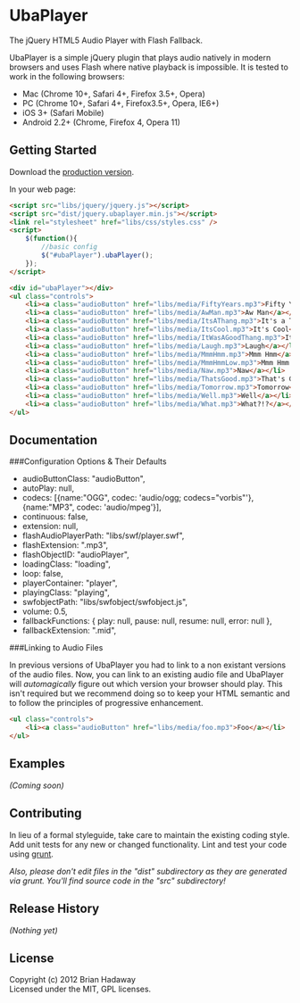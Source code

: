 # UbaPlayer

The jQuery HTML5 Audio Player with Flash Fallback.

UbaPlayer is a simple jQuery plugin that plays audio natively in modern browsers and uses Flash where native playback is impossible. It is tested to work in the following browsers:
 * Mac (Chrome 10+, Safari 4+, Firefox 3.5+, Opera)
 * PC (Chrome 10+, Safari 4+, Firefox3.5+, Opera, IE6+)
 * iOS 3+ (Safari Mobile)
 * Android 2.2+ (Chrome, Firefox 4, Opera 11)

## Getting Started
Download the [production version][zip].

[zip]: https://github.com/brianhadaway/UbaPlayer/zipball/master

In your web page:

```html
<script src="libs/jquery/jquery.js"></script>
<script src="dist/jquery.ubaplayer.min.js"></script>
<link rel="stylesheet" href="libs/css/styles.css" />
<script>
    $(function(){
		//basic config
		$("#ubaPlayer").ubaPlayer();
    });
</script>

<div id="ubaPlayer"></div>
<ul class="controls">
    <li><a class="audioButton" href="libs/media/FiftyYears.mp3">Fifty Years</a></li>
    <li><a class="audioButton" href="libs/media/AwMan.mp3">Aw Man</a></li>
    <li><a class="audioButton" href="libs/media/ItsAThang.mp3">It's a Thang...</a></li>
    <li><a class="audioButton" href="libs/media/ItsCool.mp3">It's Cool</a></li>
    <li><a class="audioButton" href="libs/media/ItWasAGoodThang.mp3">It Was a Good Thang</a></li>
    <li><a class="audioButton" href="libs/media/Laugh.mp3">Laugh</a></li>
    <li><a class="audioButton" href="libs/media/MmmHmm.mp3">Mmm Hmm</a></li>
    <li><a class="audioButton" href="libs/media/MmmHmmLow.mp3">Mmm Hmm (Low)</a></li>
    <li><a class="audioButton" href="libs/media/Naw.mp3">Naw</a></li>
    <li><a class="audioButton" href="libs/media/ThatsGood.mp3">That's Good</a></li>
    <li><a class="audioButton" href="libs/media/Tomorrow.mp3">Tomorrow</a></li>
    <li><a class="audioButton" href="libs/media/Well.mp3">Well</a></li>
    <li><a class="audioButton" href="libs/media/What.mp3">What?!?</a></li> 
</ul>
```

## Documentation

###Configuration Options & Their Defaults

* audioButtonClass:         "audioButton",
* autoPlay:                 null,
* codecs:                   [{name:"OGG", codec: 'audio/ogg; codecs="vorbis"'}, {name:"MP3", codec: 'audio/mpeg'}],
* continuous:               false,
* extension:                null,
* flashAudioPlayerPath:     "libs/swf/player.swf",
* flashExtension:           ".mp3",
* flashObjectID:            "audioPlayer",
* loadingClass:             "loading",
* loop:                     false,
* playerContainer:          "player",
* playingClass:             "playing",
* swfobjectPath:            "libs/swfobject/swfobject.js",
* volume:                   0.5,
* fallbackFunctions:        { play: null, pause: null, resume: null, error: null },
* fallbackExtension:        ".mid",

###Linking to Audio Files

In previous versions of UbaPlayer you had to link to a non existant versions of the audio files. Now, you can link to an existing audio file and UbaPlayer will _automagically_ figure out which version your browser should play. This isn't required but we recommend doing so to keep your HTML semantic and to follow the principles of progressive enhancement. 

```html
<ul class="controls">
    <li><a class="audioButton" href="libs/media/foo.mp3">Foo</a></li>
</ul>
```

## Examples
_(Coming soon)_

## Contributing
In lieu of a formal styleguide, take care to maintain the existing coding style. Add unit tests for any new or changed functionality. Lint and test your code using [grunt](https://github.com/cowboy/grunt).

_Also, please don't edit files in the "dist" subdirectory as they are generated via grunt. You'll find source code in the "src" subdirectory!_

## Release History
_(Nothing yet)_

## License
Copyright (c) 2012 Brian Hadaway  
Licensed under the MIT, GPL licenses.
